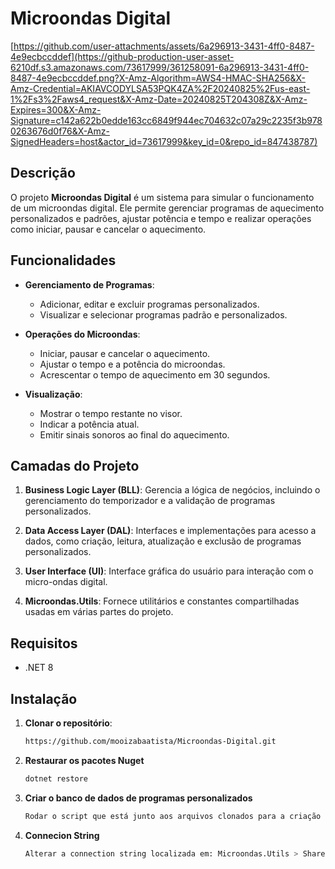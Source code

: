# Microondas Digital

[https://github.com/user-attachments/assets/6a296913-3431-4ff0-8487-4e9ecbccddef](https://github-production-user-asset-6210df.s3.amazonaws.com/73617999/361258091-6a296913-3431-4ff0-8487-4e9ecbccddef.png?X-Amz-Algorithm=AWS4-HMAC-SHA256&X-Amz-Credential=AKIAVCODYLSA53PQK4ZA%2F20240825%2Fus-east-1%2Fs3%2Faws4_request&X-Amz-Date=20240825T204308Z&X-Amz-Expires=300&X-Amz-Signature=c142a622b0edde163cc6849f944ec704632c07a29c2235f3b9780263676d0f76&X-Amz-SignedHeaders=host&actor_id=73617999&key_id=0&repo_id=847438787)

## Descrição

O projeto **Microondas Digital** é um sistema para simular o funcionamento de um microondas digital. Ele permite gerenciar programas de aquecimento personalizados e padrões, ajustar potência e tempo e realizar operações como iniciar, pausar e cancelar o aquecimento.

## Funcionalidades

- **Gerenciamento de Programas**:
  - Adicionar, editar e excluir programas personalizados.
  - Visualizar e selecionar programas padrão e personalizados.

- **Operações do Microondas**:
  - Iniciar, pausar e cancelar o aquecimento.
  - Ajustar o tempo e a potência do microondas.
  - Acrescentar o tempo de aquecimento em 30 segundos.

- **Visualização**:
  - Mostrar o tempo restante no visor.
  - Indicar a potência atual.
  - Emitir sinais sonoros ao final do aquecimento.

## Camadas do Projeto

1. **Business Logic Layer (BLL)**: Gerencia a lógica de negócios, incluindo o gerenciamento do temporizador e a validação de programas personalizados.

2. **Data Access Layer (DAL)**: Interfaces e implementações para acesso a dados, como criação, leitura, atualização e exclusão de programas personalizados.

3. **User Interface (UI)**: Interface gráfica do usuário para interação com o micro-ondas digital.

4. **Microondas.Utils**: Fornece utilitários e constantes compartilhadas usadas em várias partes do projeto.


## Requisitos

- .NET 8


## Instalação

1. **Clonar o repositório**:
   ```bash
   https://github.com/mooizabaatista/Microondas-Digital.git
   
2. **Restaurar os pacotes Nuget**
    ```bash
    dotnet restore
    
3. **Criar o banco de dados de programas personalizados**
    ```bash
    Rodar o script que está junto aos arquivos clonados para a criação da base de dados utilizada na aplicação.
    
4. **Connecion String**
    ```bash
    Alterar a connection string localizada em: Microondas.Utils > Shared > Constants > SharedConstants.cs
   
